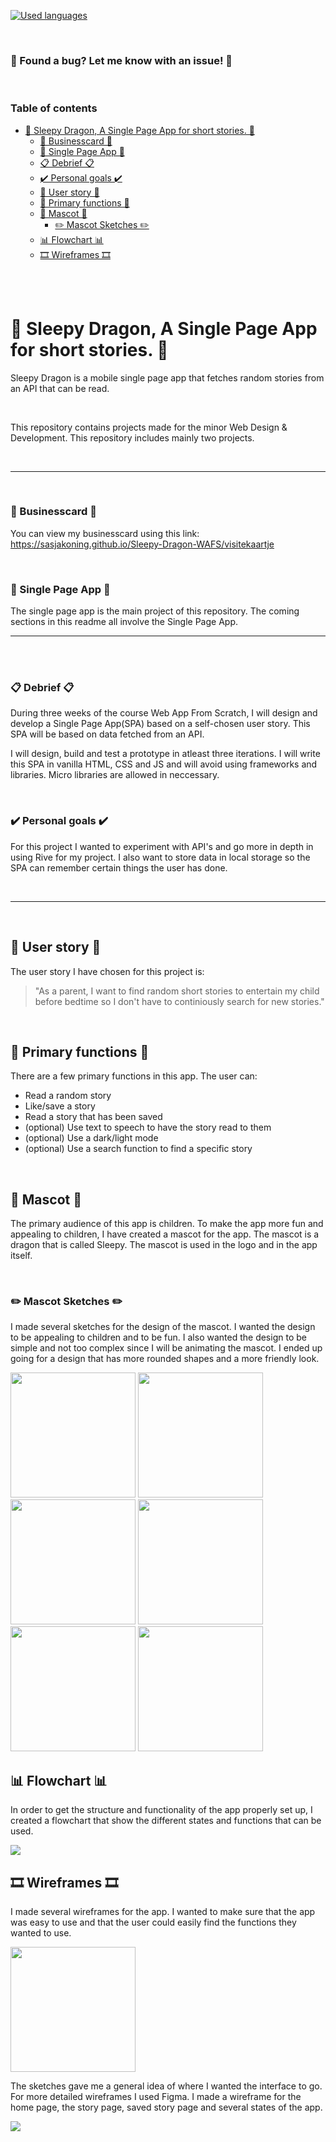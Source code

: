 [![Used languages](https://skillicons.dev/icons?i=js,html,css,figma)](https://skillicons.dev)

<br>

### 🐛 Found a bug? Let me know with an issue! 🐛

<br>

### Table of contents
- [📖 Sleepy Dragon, A Single Page App for short stories. 📖](#---sleepy-dragon--a-single-page-app-for-short-stories---)
    + [🪪 Businesscard 🪪](#---businesscard---)
    + [📱 Single Page App 📱](#---single-page-app---)
    + [📋 Debrief 📋](#---debrief---)
    + [✔️ Personal goals ✔️](#---personal-goals---)
  * [👤 User story 👤](#---user-story---)
  * [🤔 Primary functions 🤔](#---primary-functions---)
  * [🐉 Mascot 🐉](#---mascot---)
    + [✏️ Mascot Sketches ✏️](#---mascot-sketches---)
  * [📊 Flowchart 📊](#---flowchart---)
  * [🎞️ Wireframes 🎞️](#----wireframes----)


<br>
<br>

# 📖 Sleepy Dragon, A Single Page App for short stories. 📖

Sleepy Dragon is a mobile single page app that fetches random stories from an API that can be read.

<br> 

This repository contains projects made for the minor Web Design & Development. This repository includes mainly two projects.

<br>
<hr>
<br>

### 🪪 Businesscard 🪪
You can view my businesscard using this link:
https://sasjakoning.github.io/Sleepy-Dragon-WAFS/visitekaartje

<br>

### 📱 Single Page App 📱
The single page app is the main project of this repository. The coming sections in this readme all involve the Single Page App.

<hr>
<br>
<br>

### 📋 Debrief 📋

During three weeks of the course Web App From Scratch, I will design and develop a Single Page App(SPA) based on a self-chosen user story. This SPA will be based on data fetched from an API.

I will design, build and test a prototype in atleast three iterations. I will write this SPA in vanilla HTML, CSS and JS and will avoid using frameworks and libraries. Micro libraries are allowed in neccessary.

<br>

### ✔️ Personal goals ✔️

For this project I wanted to experiment with API's and go more in depth in using Rive for my project. I also want to store data in local storage so the SPA can remember certain things the user has done.

<br>
<hr>
<br>



## 👤 User story 👤

The user story I have chosen for this project is:

> "As a parent, I want to find random short stories to entertain my child before bedtime so I don't have to continiously search for new stories."

<br>

## 🤔 Primary functions 🤔

There are a few primary functions in this app. The user can:

- Read a random story
- Like/save a story
- Read a story that has been saved
- (optional) Use text to speech to have the story read to them
- (optional) Use a dark/light mode
- (optional) Use a search function to find a specific story

<br>

## 🐉 Mascot 🐉

The primary audience of this app is children. To make the app more fun and appealing to children, I have created a mascot for the app. The mascot is a dragon that is called Sleepy. The mascot is used in the logo and in the app itself.

<br>

### ✏️ Mascot Sketches ✏️

I made several sketches for the design of the mascot. I wanted the design to be appealing to children and to be fun. I also wanted the design to be simple and not too complex since I will be animating the mascot. I ended up going for a design that has more rounded shapes and a more friendly look.

<img src="images-readme/sketches-1.jpg" width="200">
<img src="images-readme/sketches-2.jpg" width="200">
<img src="images-readme/sketches-3.jpg" width="200">
<img src="images-readme/sketches-4.jpg" width="200">
<img src="images-readme/sketches-5.jpg" width="200">
<img src="images-readme/sketches-6.jpg" width="200">

<br>

## 📊 Flowchart 📊

In order to get the structure and functionality of the app properly set up, I created a flowchart that show the different states and functions that can be used.

<img src="images-readme/flowchart.jpg">

<br>

## 🎞️ Wireframes 🎞️

I made several wireframes for the app. I wanted to make sure that the app was easy to use and that the user could easily find the functions they wanted to use.

<img src="images-readme/wireframes-1.jpg" width="200">

The sketches gave me a general idea of where I wanted the interface to go. For more detailed wireframes I used Figma. I made a wireframe for the home page, the story page, saved story page and several states of the app.

<img src="images-readme/wireframes-2.jpg">


<!-- Add a link to your live demo in Github Pages 🌐-->

<!-- ☝️ replace this description with a description of your own work -->

<!-- replace the code in the /docs folder with your own, so you can showcase your work with GitHub Pages 🌍 -->

<!-- Add a nice poster image here at the end of the week, showing off your shiny frontend 📸 -->

<!-- Maybe a table of contents here? 📚 -->

<!-- How about a section that describes how to install this project? 🤓 -->

<!-- ...but how does one use this project? What are its features 🤔 -->

<!-- What external data source is featured in your project and what are its properties 🌠 -->

<!-- Maybe a checklist of done stuff and stuff still on your wishlist? ✅ -->

<!-- How about a license here? 📜 (or is it a licence?) 🤷 -->
